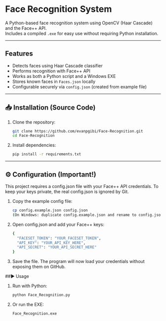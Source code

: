 # Face Recognition System

A Python-based face recognition system using OpenCV (Haar Cascade) and the Face++ API.  
Includes a compiled `.exe` for easy use without requiring Python installation.

---

## Features
- Detects faces using Haar Cascade classifier  
- Performs recognition with Face++ API  
- Works as both a Python script and a Windows EXE  
- Stores known faces in `Faces.json` locally
- Configurable securely via `config.json` (created from example file)

---

## 📥 Installation (Source Code)
1. Clone the repository:
   ```bash
   git clone https://github.com/evanpgibi/Face-Recognition.git
   cd Face-Recognition
2. Install dependencies:
   ```bash
   pip install -r requirements.txt

---

## ⚙️ Configuration (Important!)
This project requires a config.json file with your Face++ API credentials.
To keep your keys private, the real config.json is ignored by Git.

1. Copy the example config file:
   ```bash
   cp config.example.json config.json
   (On Windows: duplicate config.example.json and rename to config.json)

2. Open config.json and add your Face++ keys:
   ```bash
   {
     "FACESET_TOKEN": "YOUR_FACESET_TOKEN",
     "API_KEY": "YOUR_API_KEY_HERE",
     "API_SECRET": "YOUR_API_SECRET_HERE"
   }

3. Save the file. The program will now load your credentials without exposing them on GitHub.

##▶️ Usage

1. Run with Python:
   ```bash
   python Face_Recognition.py

2. Or run the EXE:
   ```bash
   Face_Recognition.exe
